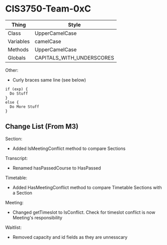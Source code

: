 # CIS3750-Team-0xC

Thing | Style
---|---
Class|UpperCamelCase
Variables|camelCase
Methods|UpperCamelCase
Globals|CAPITALS_WITH_UNDERSCORES

Other:
- Curly braces same line (see below)


```
if (exp) {
  Do Stuff
}
else {
  Do More Stuff
}
```

Change List (From M3)
---

Section:
- Added IsMeetingConflict method to compare Sections

Transcript:
- Renamed hasPassedCourse to HasPassed

Timetable:
- Added HasMeetingConflict method to compare Timetable Sections with a Section

Meeting:
- Changed getTimeslot to IsConflict. Check for timeslot conflict is now Meeting's responsibility

Waitlist:
- Removed capacity and id fields as they are unnesscary

